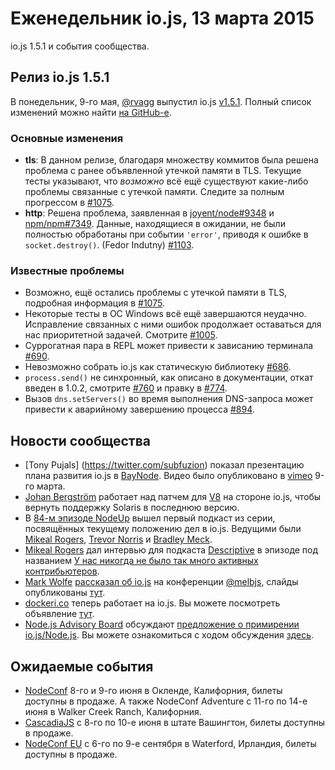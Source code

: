 # Еженедельник io.js, 13 марта 2015

io.js 1.5.1 и события сообщества.

## Релиз io.js 1.5.1

В понедельник, 9-го мая, [@rvagg](https://github.com/rvagg) выпустил io.js [v1.5.1](https://iojs.org/dist/v1.5.1/). Полный список изменений можно найти [на GitHub-е](https://github.com/iojs/io.js/blob/v1.x/CHANGELOG.md).

### Основные изменения

* **tls**: В данном релизе, благодаря множеству коммитов была решена проблема с ранее объявленной утечкой памяти в TLS. Текущие тесты указывают, что _возможно_ всё ещё существуют какие-либо проблемы связанные с утечкой памяти. Следите за полным прогрессом в [#1075](https://github.com/iojs/io.js/issues/1075).
* **http**: Решена проблема, заявленная в [joyent/node#9348](https://github.com/joyent/node/issues/9348) и [npm/npm#7349](https://github.com/npm/npm/issues/7349). Данные, находящиеся в ожидании, не были полностью обработаны при событии `'error'`, приводя к ошибке в `socket.destroy()`. (Fedor Indutny) [#1103](https://github.com/iojs/io.js/pull/1103).

### Известные проблемы

* Возможно, ещё остались проблемы с утечкой памяти в TLS, подробная информация в [#1075](https://github.com/iojs/io.js/issues/1075).
* Некоторые тесты в ОС Windows всё ещё завершаются неудачно. Исправление связанных с ними ошибок продолжает оставаться для нас приоритетной задачей. Смотрите [#1005](https://github.com/iojs/io.js/issues/1005).
* Суррогатная пара в REPL может привести к зависанию терминала [#690](https://github.com/iojs/io.js/issues/690).
* Невозможно собрать io.js как статическую библиотеку [#686](https://github.com/iojs/io.js/issues/686).
* `process.send()` не синхронный, как описано в документации, откат введен в 1.0.2, смотрите [#760](https://github.com/iojs/io.js/issues/760) и правку в [#774](https://github.com/iojs/io.js/issues/774).
* Вызов `dns.setServers()` во время выполнения DNS-запроса может привести к аварийному завершению процесса [#894](https://github.com/iojs/io.js/issues/894).


## Новости сообщества

* [Tony Pujals] (https://twitter.com/subfuzion) показал презентацию плана развития io.js в [BayNode](http://www.meetup.com/BayNode/events/220246228/). Видео было опубликовано в [vimeo](https://vimeo.com/121707989) 9-го марта.
* [Johan Bergström](https://github.com/jbergstroem) работает над патчем для [V8](https://codereview.chromium.org/990063002) на стороне io.js, чтобы вернуть поддержку Solaris в последнюю версию.
* В [84-м эпизоде NodeUp](http://nodeup.com/eightyfour) вышел первый подкаст из серии, посвящённых текущему положению дел в io.js. Ведущими были [Mikeal Rogers](https://github.com/mikeal), [Trevor Norris](https://github.com/trevnorris) и [Bradley Meck](https://github.com/bmeck).
* [Mikeal Rogers](https://github.com/mikeal) дал интервью для подкаста [Descriptive](http://descriptive.audio) в эпизоде под названием [У нас никогда не было так много активных контрибьютеров](http://descriptive.audio/episodes/12).
* [Mark Wolfe](https://twitter.com/wolfeidau) [рассказал об io.js](https://twitter.com/wolfeidau/status/575785856545378304) на конференции [@melbjs](https://twitter.com/melbjs), слайды опубликованы [тут](https://speakerdeck.com/wolfeidau/iojs-bringing-es6-to-the-node).
* [dockeri.co](http://dockeri.co/) теперь работает на io.js. Вы можете посмотреть объявление [тут](https://twitter.com/wjblankenship/status/575867637680369665).
* [Node.js Advisory Board](https://nodejs.org/about/advisory-board/) обсуждают [предложение о примирении io.js/Node.js](https://github.com/iojs/io.js/issues/978). Вы можете ознакомиться с ходом обсуждения [здесь](https://github.com/joyent/nodejs-advisory-board/blob/master/meetings/2015-03-09/minutes.md#nodejsiojs-reconciliation-bb).

## Ожидаемые события

* [NodeConf](http://nodeconf.com/) 8-го и 9-го июня в Окленде, Калифорния, билеты доступны в продаже. А также NodeConf Adventure с 11-го по 14-е июня в Walker Creek Ranch, Калифорния.
* [CascadiaJS](http://2015.cascadiajs.com/) с 8-го по 10-е июня в штате Вашингтон, билеты доступны в продаже.
* [NodeConf EU](http://nodeconf.eu/) c 6-го по 9-е сентября в Waterford, Ирландия, билеты доступны в продаже.